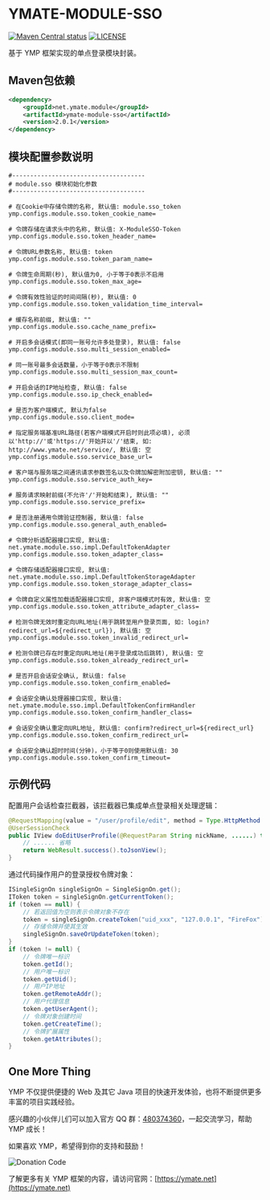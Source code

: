 # YMATE-MODULE-SSO

[![Maven Central status](https://img.shields.io/maven-central/v/net.ymate.module/ymate-module-sso.svg)](https://search.maven.org/artifact/net.ymate.module/ymate-module-sso)
[![LICENSE](https://img.shields.io/github/license/suninformation/ymate-module-sso.svg)](https://gitee.com/suninformation/ymate-module-sso/blob/master/LICENSE)

基于 YMP 框架实现的单点登录模块封装。



## Maven包依赖

```xml
<dependency>
    <groupId>net.ymate.module</groupId>
    <artifactId>ymate-module-sso</artifactId>
    <version>2.0.1</version>
</dependency>
```



## 模块配置参数说明

```properties
#-------------------------------------
# module.sso 模块初始化参数
#-------------------------------------

# 在Cookie中存储令牌的名称, 默认值: module.sso_token
ymp.configs.module.sso.token_cookie_name=

# 令牌存储在请求头中的名称, 默认值: X-ModuleSSO-Token
ymp.configs.module.sso.token_header_name=

# 令牌URL参数名称, 默认值: token
ymp.configs.module.sso.token_param_name=

# 令牌生命周期(秒), 默认值为0, 小于等于0表示不启用
ymp.configs.module.sso.token_max_age=

# 令牌有效性验证的时间间隔(秒), 默认值: 0
ymp.configs.module.sso.token_validation_time_interval=

# 缓存名称前缀, 默认值: ""
ymp.configs.module.sso.cache_name_prefix=

# 开启多会话模式(即同一账号允许多处登录), 默认值: false
ymp.configs.module.sso.multi_session_enabled=

# 同一账号最多会话数量，小于等于0表示不限制
ymp.configs.module.sso.multi_session_max_count=

# 开启会话的IP地址检查, 默认值: false
ymp.configs.module.sso.ip_check_enabled=

# 是否为客户端模式, 默认为false
ymp.configs.module.sso.client_mode=

# 指定服务端基准URL路径(若客户端模式开启时则此项必填), 必须以'http://'或'https://'开始并以'/'结束, 如: http://www.ymate.net/service/, 默认值: 空
ymp.configs.module.sso.service_base_url=

# 客户端与服务端之间通讯请求参数签名以及令牌加解密附加密钥, 默认值: ""
ymp.configs.module.sso.service_auth_key=

# 服务请求映射前缀(不允许'/'开始和结束), 默认值: ""
ymp.configs.module.sso.service_prefix=

# 是否注册通用令牌验证控制器, 默认值: false
ymp.configs.module.sso.general_auth_enabled=

# 令牌分析适配器接口实现, 默认值: net.ymate.module.sso.impl.DefaultTokenAdapter
ymp.configs.module.sso.token_adapter_class=

# 令牌存储适配器接口实现, 默认值: net.ymate.module.sso.impl.DefaultTokenStorageAdapter
ymp.configs.module.sso.token_storage_adapter_class=

# 令牌自定义属性加载适配器接口实现, 非客户端模式时有效, 默认值: 空
ymp.configs.module.sso.token_attribute_adapter_class=

# 检测令牌无效时重定向URL地址(用于跳转至用户登录页面, 如: login?redirect_url=${redirect_url}), 默认值: 空
ymp.configs.module.sso.token_invalid_redirect_url=

# 检测令牌已存在时重定向URL地址(用于登录成功后跳转), 默认值: 空
ymp.configs.module.sso.token_already_redirect_url=

# 是否开启会话安全确认, 默认值: false
ymp.configs.module.sso.token_confirm_enabled=

# 会话安全确认处理器接口实现, 默认值: net.ymate.module.sso.impl.DefaultTokenConfirmHandler
ymp.configs.module.sso.token_confirm_handler_class=

# 会话安全确认重定向URL地址, 默认值: confirm?redirect_url=${redirect_url}
ymp.configs.module.sso.token_confirm_redirect_url=

# 会话安全确认超时时间(分钟)，小于等于0则使用默认值: 30
ymp.configs.module.sso.token_confirm_timeout=
```



## 示例代码

配置用户会话检查拦截器，该拦截器已集成单点登录相关处理逻辑：

```java
@RequestMapping(value = "/user/profile/edit", method = Type.HttpMethod.POST)
@UserSessionCheck
public IView doEditUserProfile(@RequestParam String nickName, ......) throws Exception {
    // ...... 省略
    return WebResult.success().toJsonView();
}
```

通过代码操作用户的登录授权令牌对象：

```java
ISingleSignOn singleSignOn = SingleSignOn.get();
IToken token = singleSignOn.getCurrentToken();
if (token == null) {
    // 若返回值为空则表示令牌对象不存在
    token = singleSignOn.createToken("uid_xxx", "127.0.0.1", "FireFox");
    // 存储令牌并使其生效
    singleSignOn.saveOrUpdateToken(token);
}
if (token != null) {
    // 令牌唯一标识
    token.getId();
    // 用户唯一标识
    token.getUid();
    // 用户IP地址
    token.getRemoteAddr();
    // 用户代理信息
    token.getUserAgent();
    // 令牌对象创建时间
    token.getCreateTime();
    // 令牌扩展属性
    token.getAttributes();
}
```



## One More Thing

YMP 不仅提供便捷的 Web 及其它 Java 项目的快速开发体验，也将不断提供更多丰富的项目实践经验。

感兴趣的小伙伴儿们可以加入官方 QQ 群：[480374360](https://qm.qq.com/cgi-bin/qm/qr?k=3KSXbRoridGeFxTVA8HZzyhwU_btZQJ2)，一起交流学习，帮助 YMP 成长！

如果喜欢 YMP，希望得到你的支持和鼓励！

![Donation Code](https://ymate.net/img/donation_code.png)

了解更多有关 YMP 框架的内容，请访问官网：[https://ymate.net](https://ymate.net)